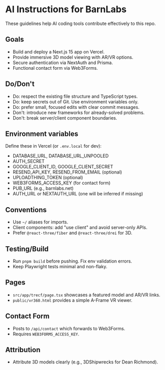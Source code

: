 # AI Instructions for BarnLabs

These guidelines help AI coding tools contribute effectively to this repo.

## Goals

- Build and deploy a Next.js 15 app on Vercel.
- Provide immersive 3D model viewing with AR/VR options.
- Secure authentication via NextAuth and Prisma.
- Functional contact form via Web3Forms.

## Do/Don't

- Do: respect the existing file structure and TypeScript types.
- Do: keep secrets out of Git. Use environment variables only.
- Do: prefer small, focused edits with clear commit messages.
- Don't: introduce new frameworks for already-solved problems.
- Don't: break server/client component boundaries.

## Environment variables

Define these in Vercel (or `.env.local` for dev):

- DATABASE_URL, DATABASE_URL_UNPOOLED
- AUTH_SECRET
- GOOGLE_CLIENT_ID, GOOGLE_CLIENT_SECRET
- RESEND_API_KEY, RESEND_FROM_EMAIL (optional)
- UPLOADTHING_TOKEN (optional)
- WEB3FORMS_ACCESS_KEY (for contact form)
- PUB_URL (e.g., barnlabs.net)
- AUTH_URL or NEXTAUTH_URL (one will be inferred if missing)

## Conventions

- Use `~/` aliases for imports.
- Client components: add "use client" and avoid server-only APIs.
- Prefer `@react-three/fiber` and `@react-three/drei` for 3D.

## Testing/Build

- Run `pnpm build` before pushing. Fix env validation errors.
- Keep Playwright tests minimal and non-flaky.

## Pages

- `src/app/trecf/page.tsx` showcases a featured model and AR/VR links.
- `public/vr360.html` provides a simple A-Frame VR viewer.

## Contact Form

- Posts to `/api/contact` which forwards to Web3Forms.
- Requires `WEB3FORMS_ACCESS_KEY`.

## Attribution

- Attribute 3D models clearly (e.g., 3DShipwrecks for Dean Richmond).
